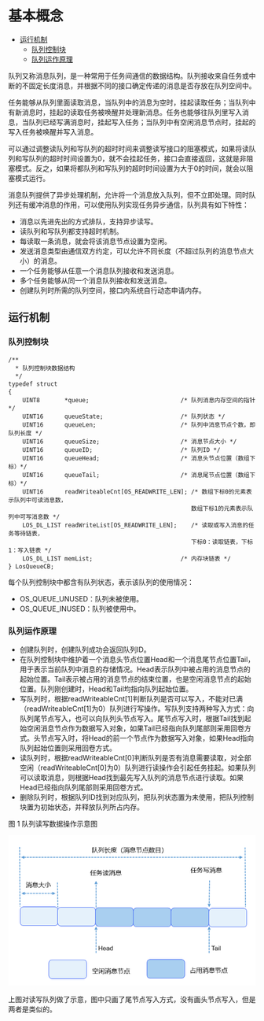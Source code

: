 # 基本概念<a name="ZH-CN_TOPIC_0000001078876506"></a>

-   [运行机制](#section1582619446311)
    -   [队列控制块](#section1648304614720)
    -   [队列运作原理](#section15384012164811)


队列又称消息队列，是一种常用于任务间通信的数据结构。队列接收来自任务或中断的不固定长度消息，并根据不同的接口确定传递的消息是否存放在队列空间中。

任务能够从队列里面读取消息，当队列中的消息为空时，挂起读取任务；当队列中有新消息时，挂起的读取任务被唤醒并处理新消息。任务也能够往队列里写入消息，当队列已经写满消息时，挂起写入任务；当队列中有空闲消息节点时，挂起的写入任务被唤醒并写入消息。

可以通过调整读队列和写队列的超时时间来调整读写接口的阻塞模式，如果将读队列和写队列的超时时间设置为0，就不会挂起任务，接口会直接返回，这就是非阻塞模式。反之，如果将都队列和写队列的超时时间设置为大于0的时间，就会以阻塞模式运行。

消息队列提供了异步处理机制，允许将一个消息放入队列，但不立即处理。同时队列还有缓冲消息的作用，可以使用队列实现任务异步通信，队列具有如下特性：

-   消息以先进先出的方式排队，支持异步读写。
-   读队列和写队列都支持超时机制。
-   每读取一条消息，就会将该消息节点设置为空闲。
-   发送消息类型由通信双方约定，可以允许不同长度（不超过队列的消息节点大小）的消息。
-   一个任务能够从任意一个消息队列接收和发送消息。
-   多个任务能够从同一个消息队列接收和发送消息。
-   创建队列时所需的队列空间，接口内系统自行动态申请内存。

## 运行机制<a name="section1582619446311"></a>

### 队列控制块<a name="section1648304614720"></a>

```
/**
  * 队列控制块数据结构
  */
typedef struct 
{
    UINT8       *queue;                          /* 队列消息内存空间的指针 */
    UINT16      queueState;                      /* 队列状态 */
    UINT16      queueLen;                        /* 队列中消息节点个数，即队列长度 */
    UINT16      queueSize;                       /* 消息节点大小 */
    UINT16      queueID;                         /* 队列ID */
    UINT16      queueHead;                       /* 消息头节点位置（数组下标）*/
    UINT16      queueTail;                       /* 消息尾节点位置（数组下标）*/
    UINT16      readWriteableCnt[OS_READWRITE_LEN]; /* 数组下标0的元素表示队列中可读消息数，                              
                                                    数组下标1的元素表示队列中可写消息数 */
    LOS_DL_LIST readWriteList[OS_READWRITE_LEN];    /* 读取或写入消息的任务等待链表， 
                                                    下标0：读取链表，下标1：写入链表 */
    LOS_DL_LIST memList;                         /* 内存块链表 */
} LosQueueCB;
```

每个队列控制块中都含有队列状态，表示该队列的使用情况：

-   OS\_QUEUE\_UNUSED：队列未被使用。
-   OS\_QUEUE\_INUSED：队列被使用中。

### 队列运作原理<a name="section15384012164811"></a>

-   创建队列时，创建队列成功会返回队列ID。
-   在队列控制块中维护着一个消息头节点位置Head和一个消息尾节点位置Tail，用于表示当前队列中消息的存储情况。Head表示队列中被占用的消息节点的起始位置。Tail表示被占用的消息节点的结束位置，也是空闲消息节点的起始位置。队列刚创建时，Head和Tail均指向队列起始位置。
-   写队列时，根据readWriteableCnt\[1\]判断队列是否可以写入，不能对已满（readWriteableCnt\[1\]为0）队列进行写操作。写队列支持两种写入方式：向队列尾节点写入，也可以向队列头节点写入。尾节点写入时，根据Tail找到起始空闲消息节点作为数据写入对象，如果Tail已经指向队列尾部则采用回卷方式。头节点写入时，将Head的前一个节点作为数据写入对象，如果Head指向队列起始位置则采用回卷方式。
-   读队列时，根据readWriteableCnt\[0\]判断队列是否有消息需要读取，对全部空闲（readWriteableCnt\[0\]为0）队列进行读操作会引起任务挂起。如果队列可以读取消息，则根据Head找到最先写入队列的消息节点进行读取。如果Head已经指向队列尾部则采用回卷方式。
-   删除队列时，根据队列ID找到对应队列，把队列状态置为未使用，把队列控制块置为初始状态，并释放队列所占内存。

图 1 队列读写数据操作示意图

![](figure/zh-cn_image_0000001132935054.png)

上图对读写队列做了示意，图中只画了尾节点写入方式，没有画头节点写入，但是两者是类似的。

